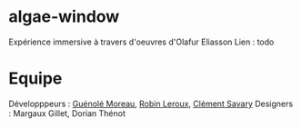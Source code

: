 # algae-window

Expérience immersive à travers d'oeuvres d'Olafur Eliasson
Lien : todo

# Equipe
Développpeurs : [Guénolé Moreau](https://github.com/gueno-m), [Robin Leroux](https://github.com/robinlrx), [Clément Savary](https://github.com/clementsavary)
Designers : Margaux Gillet, Dorian Thénot
